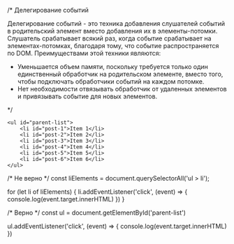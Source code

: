 /* Делегирование событий

Делегирование событий - это техника добавления слушателей событий в родительский элемент вместо добавления их в элементы-потомки. 
Слушатель срабатывает всякий раз, когда событие срабатывает на элементах-потомках, благодаря тому, что событие распространяется по DOM. 
Преимуществами этой техники являются:
<ul>
	<li>
		Уменьшается объем памяти, поскольку требуется только один единственный обработчик на родительском элементе, вместо того, чтобы подключать обработчики событий на каждом потомке.
	</li>
	<li>
		Нет необходимости отвязывать обработчик от удаленных элементов и привязывать событие для новых элементов.
	</li>
</ul>


*/
```
<ul id="parent-list">
	<li id="post-1">Item 1</li>
	<li id="post-2">Item 2</li>
	<li id="post-3">Item 3</li>
	<li id="post-4">Item 4</li>
	<li id="post-5">Item 5</li>
	<li id="post-6">Item 6</li>
</ul>
```

/* Не верно */
const liElements = document.querySelectorAll('ul > li');

for (let li of liElements) {
    li.addEventListener('click', (event) => {
      console.log(event.target.innerHTML)
    })
}


/* Верно */
const ul = document.getElementById('parent-list')

ul.addEventListener('click', (event) => {
  console.log(event.target.innerHTML)
})
